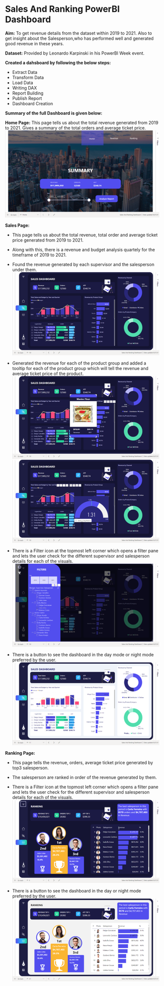 # Sales And Ranking PowerBI Dashboard

**Aim:**
To get revenue details from the dataset within 2019 to 2021. Also to get insight about the Salesperson,who has performed well and generated good revenue in these years.

**Dataset:**
Provided by Leonardo Karpinski in his PowerBI Week event.

**Created a dahsboard by following the below steps:**

* Extract Data
* Transform Data
* Load Data
* Writing DAX
* Report Building
* Publish Report
* Dashboard Creation

**Summary of the full Dashboard is given below:** 

**Home Page:** 
This page tells us about the total revenue generated from 2019 to 2021. Gives a summary of the total orders and average ticket price.
![](https://github.com/Soumik-Chandra/Portfolio_Website/blob/main/Sales%20And%20Ranking%20Dashboard/Screenshot%20(146).png)

**Sales Page:**
* This page tells us about the total revenue, total order and average ticket price generated from 2019 to 2021.
* Along with this, there is a revenue and budget analysis quartely for the timeframe of 2019 to 2021.
* Found the revenue generated by each supervisor and the salesperson under them.
![](https://github.com/Soumik-Chandra/Portfolio_Website/blob/main/Sales%20And%20Ranking%20Dashboard/Screenshot%20(147).png)

* Generated the revenue for each of the product group and added a tooltip for each of the product group which will tell the revenue and average ticket price of the product.
![](https://github.com/Soumik-Chandra/Portfolio_Website/blob/main/Sales%20And%20Ranking%20Dashboard/Screenshot%20(152).png)
![](https://github.com/Soumik-Chandra/Portfolio_Website/blob/main/Sales%20And%20Ranking%20Dashboard/Screenshot%20(153).png)

* There is a Filter icon at the topmost left corner which opens a filter pane and lets the user check for the different supervisor and salesperson details for each of the visuals. 
![](https://github.com/Soumik-Chandra/Portfolio_Website/blob/main/Sales%20And%20Ranking%20Dashboard/Screenshot%20(148).png)

* There is a button to see the dashboard in the day mode or night mode preferred by the user.
![](https://github.com/Soumik-Chandra/Portfolio_Website/blob/main/Sales%20And%20Ranking%20Dashboard/Screenshot%20(149).png)





**Ranking Page:**
* This page tells the revenue, orders, average ticket price generated by top3 salesperson.
* The salesperson are ranked in order of the revenue generated by them.
* There is a Filter icon at the topmost left corner which opens a filter pane and lets the user check for the different supervisor and salesperson details for each of the visuals.
 ![](https://github.com/Soumik-Chandra/Portfolio_Website/blob/main/Sales%20And%20Ranking%20Dashboard/Screenshot%20(150).png)

*  There is a button to see the dashboard in the day or night mode preferred by the user.
![](https://github.com/Soumik-Chandra/Portfolio_Website/blob/main/Sales%20And%20Ranking%20Dashboard/Screenshot%20(151).png)

